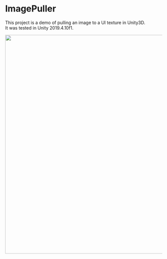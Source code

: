 # ImagePuller

This project is a demo of pulling an image to a UI texture in Unity3D.<br/>
It was tested in Unity 2019.4.10f1.

<img src="Gif/demo.gif" width="700">